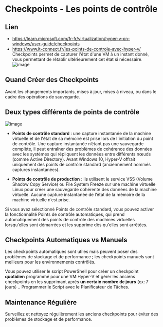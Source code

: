 # Checkpoints - Les points de contrôle
## Lien
* https://learn.microsoft.com/fr-fr/virtualization/hyper-v-on-windows/user-guide/checkpoints
* https://www.it-connect.fr/les-points-de-controle-avec-hyper-v/ \
Checkpoints permet de capturer l'état d'une VM à un instant donné, vous permettant de rétablir ultérieurement cet état si nécessaire.
![image](https://github.com/kawaiiineko-website/tutoriels/assets/170332168/dd5ae776-bc64-4752-a02b-63e295418536)

## Quand Créer des Checkpoints 
Avant les changements importants, mises à jour, mises à niveau, ou dans le cadre des opérations de sauvegarde.

## Deux types différents de points de contrôle
![image](https://github.com/kawaiiineko-website/tutoriels/assets/170332168/31146504-8ae5-4d89-995e-dba8e9568eeb)

* **Points de contrôle standard** : une capture instantanée de la machine virtuelle et de l'état de sa mémoire est prise lors de l'initiation du point de contrôle. Une capture instantanée n’étant pas une sauvegarde complète, il peut entraîner des problèmes de cohérence des données avec les systèmes qui répliquent les données entre différents nœuds (comme Active Directory). Avant Windows 10, Hyper-V offrait uniquement des points de contrôle standard (anciennement nommés captures instantanées).

* **Points de contrôle de production** : ils utilisent le service VSS (Volume Shadow Copy Service) ou File System Freeze sur une machine virtuelle Linux pour créer une sauvegarde cohérente des données de la machine virtuelle. Aucune capture instantanée de l’état de la mémoire de la machine virtuelle n’est prise.

Si vous avez sélectionné Points de contrôle standard, vous pouvez activer la fonctionnalité Points de contrôle automatiques, qui prend automatiquement des points de contrôle des machines virtuelles lorsqu'elles sont démarrées et les supprime dès qu'elles sont arrêtées.
## Checkpoints Automatiques vs Manuels 

Les checkpoints automatiques sont utiles mais peuvent poser des problèmes de stockage et de performance ; les checkpoints manuels sont meilleurs pour les environnements contrôlés.

Vous pouvez utiliser le script PowerShell pour créer un checkpoint **quotidien** programmé pour une VM Hyper-V et gérer les anciens checkpoints en les supprimant après **un certain nombre de jours** (ex: 7 jours) .. Programmer le Script avec le Planificateur de Tâches.

## Maintenance Régulière 
Surveillez et nettoyez régulièrement les anciens checkpoints pour éviter des problèmes de stockage et de performance.
